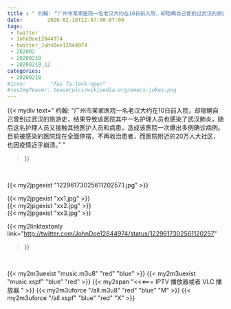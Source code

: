 ```yaml
---
title : " 约翰: “广州市某家医院一名老汉大约在10日前入院，却隐瞒自己曾到过武汉的旅游史，结果导致该医院其中一名护理人员也感染了武汉肺炎，随后这名护理人员又接触其他医护人员和病患，造成该医院一次爆出多例确诊病例。目前被感染的医院现在全面停摆，不再收治患者，而医院附近的20万人大社区，也因疫情近乎崩溃。”  "
date:        2020-02-18T12:47:00-07:00
tags:
 - twitter
 - JohnDoe12844974
 - twitter_JohnDoe12844974
 - 202002
 - 20200218
 - 20200218_12
categories:
 - 20200218
#icon:        "fas fa-lock-open"
#resImgTeaser: teaserpics/wikipedia.org/emacs-jokes.png
---
```


{{< mydiv text=" 约翰: “广州市某家医院一名老汉大约在10日前入院，却隐瞒自己曾到过武汉的旅游史，结果导致该医院其中一名护理人员也感染了武汉肺炎，随后这名护理人员又接触其他医护人员和病患，造成该医院一次爆出多例确诊病例。目前被感染的医院现在全面停摆，不再收治患者，而医院附近的20万人大社区，也因疫情近乎崩溃。”  "
>}}
<br>


 {{< my2jpgexist "1229617302561120257.1.jpg" >}}<br> 

{{< my2jpgexist "xx1.jpg" >}}<br>
{{< my2jpgexist "xx2.jpg" >}}<br>
{{< my2jpgexist "xx3.jpg" >}}<br>


{{< my2linktextonly link="http://twitter.com/JohnDoe12844974/status/1229617302561120257"
>}}


<br>

{{< my2m3uexist "music.m3u8" "red"  "blue" >}} {{< my2m3uexist "music.xspf" "blue" "red"  >}} {{< my2span "<<<=== IPTV 播放器或者 VLC 播放器 " >}} {{< my2m3uforce "/all.m3u8" "red"  "blue" "M" >}} {{< my2m3uforce "/all.xspf" "blue" "red"  "X" >}} 
